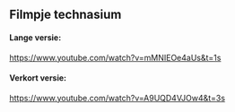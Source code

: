 ## Filmpje technasium

#### Lange versie:
https://www.youtube.com/watch?v=mMNIEOe4aUs&t=1s

#### Verkort versie:
https://www.youtube.com/watch?v=A9UQD4VJOw4&t=3s
